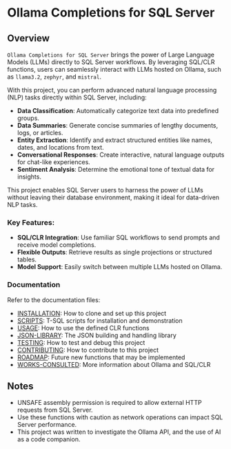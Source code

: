 # Ollama Completions for SQL Server

## Overview

`Ollama Completions for SQL Server` brings the power of Large Language Models (LLMs) directly 
to SQL Server workflows. By leveraging SQL/CLR functions, users can seamlessly interact with 
LLMs hosted on Ollama, such as `llama3.2`, `zephyr`, and `mistral`.

With this project, you can perform advanced natural language processing (NLP) tasks directly 
within SQL Server, including:

- **Data Classification**: Automatically categorize text data into predefined groups.
- **Data Summaries**: Generate concise summaries of lengthy documents, logs, or articles.
- **Entity Extraction**: Identify and extract structured entities like names, dates, and locations from text.
- **Conversational Responses**: Create interactive, natural language outputs for chat-like experiences.
- **Sentiment Analysis**: Determine the emotional tone of textual data for insights.

This project enables SQL Server users to harness the power of LLMs without leaving their 
database environment, making it ideal for data-driven NLP tasks.

### Key Features:
- **SQL/CLR Integration**: Use familiar SQL workflows to send prompts and receive model completions.
- **Flexible Outputs**: Retrieve results as single projections or structured tables.
- **Model Support**: Easily switch between multiple LLMs hosted on Ollama.

### Documentation

Refer to the documentation files:

+ [INSTALLATION](Docs/INSTALLATION.md): How to clone and set up this project
+ [SCRIPTS](Docs/SCRIPTS.md): T-SQL scripts for installation and demonstration
+ [USAGE](Docs/USAGE.md): How to use the defined CLR functions
+ [JSON-LIBRARY](Docs/JSON-LIBRARY.md): The JSON building and handling library
+ [TESTING](Docs/TESTING.md): How to test and debug this project
+ [CONTRIBUTING](Docs/CONTRIBUTING.md): How to contribute to this project
+ [ROADMAP](Docs/ROADMAP.md): Future new functions that may be implemented
+ [WORKS-CONSULTED](Docs/WORKS-CONSULTED.md): More information about Ollama and SQL/CLR

## Notes

- UNSAFE assembly permission is required to allow external HTTP requests from SQL Server.
- Use these functions with caution as network operations can impact SQL Server performance.
- This project was written to investigate the Ollama API, and the use of AI as a code companion.
